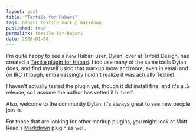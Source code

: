 ```yaml
---
layout: post
title: "Textile for Habari"
tags: habari textile markup markdown
published: true
permalink: textile-for-habari
date: 2008-01-08
---
```


I'm quite happy to see a new Habari user, Dylan, over at Trifold Design, has created a <a href="http://blog.trifolddesigns.com/textile-2-0-0-plugin-for-habari">Textile plugin for Habari</a>.  I too use many of the same tools Dylan does, and find myself using that markup more and more, even in email and on IRC (though, embarrassingly I didn't realize it was actually Textile).

I haven't actually tested the plugin yet, though it did install fine, and it's a .5 release, so I assume the author has vetted it himself.

Also, welcome to the community Dylan, it's always great to see new people join in.

For those that are looking for other markup plugins, you might look at Matt Read's <a href="http://drunkenmonkey.org/projects/habari-markdown"> Markdown</a> plugin as well.
